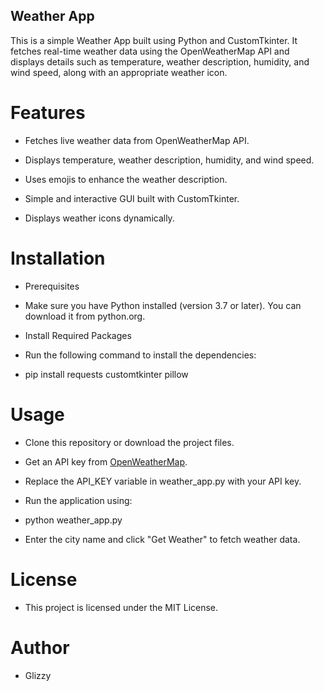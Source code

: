 ## Weather App

This is a simple Weather App built using Python and CustomTkinter. It fetches real-time weather data using the OpenWeatherMap API and displays details such as temperature, weather description, humidity, and wind speed, along with an appropriate weather icon.

# Features

- Fetches live weather data from OpenWeatherMap API.

- Displays temperature, weather description, humidity, and wind speed.

- Uses emojis to enhance the weather description.

- Simple and interactive GUI built with CustomTkinter.

- Displays weather icons dynamically.

# Installation

- Prerequisites

- Make sure you have Python installed (version 3.7 or later). You can download it from python.org.

- Install Required Packages

- Run the following command to install the dependencies:

- pip install requests customtkinter pillow

# Usage

- Clone this repository or download the project files.

- Get an API key from [OpenWeatherMap](https://openweathermap.org/api).

- Replace the API_KEY variable in weather_app.py with your API key.

- Run the application using:

- python weather_app.py

- Enter the city name and click "Get Weather" to fetch weather data.

# License

- This project is licensed under the MIT License.

# Author

- Glizzy

